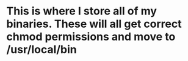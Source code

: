 # This is where I store all of my binaries. These will all get correct chmod permissions and move to /usr/local/bin
